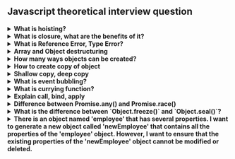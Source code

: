 <h2>Javascript theoretical interview question</h2>

<details>
<summary><b>What is hoisting?</b></summary>

Hoisting is a term used in JavaScript that refers to the default behavior of moving all declarations to the top of the current scope (to the top of the current script or the current function). This means that a variable can be used before it has been declared. However, only declarations are hoisted, not initializations. Variables defined with let and const are hoisted to the top of the block, but not initialized. It is always a good practice to declare all variables at the beginning of every scope to avoid bugs in your program.
```Javascript
console.log(myVar); // Output: undefined
var myVar = 5;
console.log(myVar); // Output: 5
```

```Javascript
var myVar;
console.log(myVar); // Output: undefined
myVar = 5;
console.log(myVar); // Output: 5
```
In the above example, myVar is undefined when it’s logged the first time because only the declaration (var myVar), not the initialization (= 5), is hoisted to the top

And here’s an example of hoisting with a function:
```Javascript
hoistedFunction(); // Output: "This function has been hoisted."

function hoistedFunction() {
  console.log("This function has been hoisted.");
}
```
In the above example, the entire function declaration (including the body) is hoisted, so you can call it before its declaration in the code.

However, it’s important to note that only function declarations are hoisted. Function expressions (including those involving arrow functions) are not:

```js
notHoisted(); // Output: TypeError: notHoisted is not a function

var notHoisted = function() {
  console.log("This function expression will not be hoisted.");
};
```
In this case, because notHoisted is a function expression and not a declaration, it’s not hoisted and you get a TypeError when you try to call it before its declaration. The variable notHoisted is hoisted, but at the point where it’s called, it holds undefined, which is not callable as a function.

</details>

<details>
<summary><b>What is closure, what are the benefits of it?</b></summary>
Explanation 1:

Closure is a concept in JavaScript that allows a function to access variables from an outer function that has already returned. In other words, a closure is created when a function returns another function that has access to the parent function’s variables. 

The benefits of using closures include:

* Encapsulation: Closures allow you to encapsulate variables and functions, which can help you avoid naming collisions and keep your code organized.
* Data privacy: Closures can be used to create private variables and methods that are not accessible from outside the function.
* Function factories: Closures can be used to create functions with different sets of parameters or default values.
* Partial application: Closures can be used to create new functions with some of the arguments of the original function already set.

Here’s an example of how closures can be used to create private variables:
```Javascript
function counter() {
  let count = 0;
  return function() {
    count++;
    console.log(count);
  }
}

const increment = counter();
increment(); // logs 1
increment(); // logs 2
increment(); // logs 3
```

Explanation 2:

A closure in JavaScript is a feature that allows inner functions to access the outer scope of a function. It helps in binding a function to its outer boundary and is created automatically whenever a function is created. A closure is the combination of a function bundled together with references to its surrounding state (the lexical environment). In other words, a closure gives you access to an outer function’s scope from an inner function

Here’s an example of a closure in JavaScript:

```Javascript
function outerFunc() {
  const outerVar = "I'm a variable in the outer function";
  function innerFunc() {
    console.log(outerVar);
  }
  return innerFunc;
}

const closure = outerFunc();
closure(); // "I'm a variable in the outer function"
```
In this code, innerFunc has access to the variables and functions in the scope of outerFunc, even after outerFunc has completed execution.

Closures have several benefits in JavaScript:

1. Encapsulation: By encapsulating data and functionality within a closure, you can create self-contained units of code that are easy to understand and maintain.
```Javascript
function createBook(title, author) {
  let _title = title;
  let _author = author;
  return {
    getTitle: function() {
      return _title;
    },
    getAuthor: function() {
      return _author;
    },
    setTitle: function(newTitle) {
      _title = newTitle;
    },
    setAuthor: function(newAuthor) {
      _author = newAuthor;
    }
  }
}

const book1 = createBook('Clean Code', 'Robert Cecil Martin');
console.log(book1.getTitle()); // 'Clean Code'
console.log(book1.getAuthor()); // 'Robert Cecil Martin'
book1.setTitle('Code Complete');
console.log(book1.getTitle()); // 'Code Complete'
```
2. State Retention: Variables in closures can help you maintain a state that you can use later.
```Javascript
function createCounter() {
  let count = 0;
  return function() {
    count += 1;
    return count;
  }
}

const counter1 = createCounter();
const counter2 = createCounter();

console.log(counter1()); // 1
console.log(counter1()); // 2
console.log(counter2()); // 1
```
3. Currying: Closures allow you to bind some arguments of a function and create a new one.
```Javascript
function createFormatter(prefix) {
  return function(value) {
    return prefix + value;
  }
}

const formatCurrency = createFormatter('$');
const formatPercentage = createFormatter('%');

console.log(formatCurrency(123.45)); // $123.45
console.log(formatPercentage(0.1234)); // %0.1234

const price = 123.45;
console.log(`The price is ${formatCurrency(price)}`); // The price is $123.45

const percentage = 0.1234;
console.log(`The percentage is ${formatPercentage(percentage)}`); // The percentage is %0.1234
```
4. Memoization: Closures can be used to store computation results that can be reused later, improving performance.
```Javascript
function createFibonacciGenerator() {
  const cache = {};

  return function fibonacci(n) {
    if (n in cache) {
      return cache[n];
    } else {
      let a = 0, b = 1, c;
      for (let i = 0; i < n; i++) {
        c = a + b;
        a = b;
        b = c;
      }
      cache[n] = a;
      return a;
    }
  }
}

const fibonacciGenerator = createFibonacciGenerator();
console.log(fibonacciGenerator(10)); // 55
console.log(fibonacciGenerator(10)); // 55
```
5. Asynchronous Programming: Closures are useful in asynchronous programming as they help maintain the state between events.
```Javascript
function getData(url) {
  return new Promise((resolve, reject) => {
    const xhr = new XMLHttpRequest();
    xhr.onreadystatechange = function() {
      if (xhr.readyState === 4 && xhr.status === 200) {
        resolve(JSON.parse(xhr.responseText));
      } else if (xhr.readyState === 4) {
        reject(xhr.status);
      }
    }
    xhr.open('GET', url);
    xhr.send();
  });
}

getData('https://your-domain.com/api/users')
  .then(users => console.log(users))
  .catch(error => console.error(error));
```
6. Event Handling: Closures are useful in event handling as they provide an easy way to pass additional data to an event handler
```Javascript
function createMenu(items) {
  let currentItem = 0;

  return {
    next: function() {
      currentItem = (currentItem + 1) % items.length;
      return items[currentItem];
    },
    prev: function() {
      currentItem = (currentItem - 1 + items.length) % items.length;
      return items[currentItem];
    },
    handleKeydown: function(event) {
      if (event.keyCode === 37) {
        // left arrow key
        console.log(this.prev());
      } else if (event.keyCode === 39) {
        // right arrow key
        console.log(this.next());
      }
    }
  }
}

const menu = createMenu(['Home', 'About', 'Contact']);

document.addEventListener('keydown', menu.handleKeydown.bind(menu));
```
</details>

<details>
<summary>
<b>What is Reference Error, Type Error?</b>
</summary>

**ReferenceError**: In JavaScript, a `ReferenceError` is thrown when a variable that doesn't exist or hasn't yet been initialized in the current scope is referenced. For example:

```js
console.log(nonExistentVariable); // Throws "ReferenceError: nonExistentVariable is not defined"
```

**TypeError**: A `TypeError` is thrown when an operation could not be performed, typically when a value is not of the expected type. This can happen when an operand or argument passed to a function is incompatible with the type expected by that operator or function. For example:

```js
let a = 1;
console.log(a()); // Throws "TypeError: a is not a function"
```

In this example, `a` is a number, but we're trying to call it as if it were a function, which is not allowed, so a TypeError is thrown.
</details>

<details>
<summary>
<b>Array and Object destructuring</b>
</summary>

**Array Destructuring**: Array destructuring in JavaScript allows you to extract multiple items from an array and assign them to individual variables. Here's an example:

```javascript
const colorArr = ["red", "yellow", "blue", "green", "white", "black"];
const [first, second] = colorArr;
console.log(first, second); // Outputs: red, yellow
```

In this example, `first` and `second` are new variables that are assigned the first and second values of the `colorArr` array.

**Object Destructuring**: Object destructuring in JavaScript allows you to extract multiple properties from an object and assign them to individual variables. Here's an example:

```javascript
const obj = { a: 1, b: 2 };
const { a, b } = obj;
console.log(a, b); // Outputs: 1, 2
```

In this example, `a` and `b` are new variables that are assigned the values of the `a` and `b` properties of the `obj` object.

Destructuring is a powerful feature in JavaScript that makes it easier to work with arrays and objects.
</details>

<details>
<summary>
<b>How many ways objects can be created?</b>
</summary>
Here are the four main ways to create objects in JavaScript:

1. **Object Literals**: This is the simplest way to create an object. You define the property and values inside curly braces.

    ```javascript
    let car = {
      name: 'GT',
      maker: 'BMW',
      engine: '1998cc'
    };
    ```

2. **Constructor Function**: This is a way to create multiple objects of the same type. A constructor is a function, and with the help of the `new` keyword, it allows the creation of multiple objects.

    ```javascript
    function Vehicle(name, maker, engine) {
      this.name = name;
      this.maker = maker;
      this.engine = engine;
    }
    let car = new Vehicle('GT', 'BMW', '1998cc');
    ```

3. **Object.create() Method**: The `Object.create()` method creates a new object, using an existing object as the prototype of the newly created object.

    ```javascript
    let car = {
      name: 'GT',
      maker: 'BMW',
      engine: '1998cc'
    };
    let newCar = Object.create(car);
    ```

4. **Class Keyword**: ES6 introduced the `class` keyword to create objects. A class is a type of function, but instead of using the keyword `function`, you use the keyword `class`, and the properties are assigned inside a `constructor()` method.

    ```javascript
    class Vehicle {
      constructor(name, maker, engine) {
        this.name = name;
        this.maker = maker;
        this.engine = engine;
      }
    }
    let car = new Vehicle('GT', 'BMW', '1998cc');
    ```

Each of these methods has its own use cases and can be used depending on the specific requirements of your code.
</details>

<details>
<summary>
<b>How to create copy of object</b>
</summary>
There are several ways to create a copy of an object in JavaScript:

1. **Object.assign()**: This method can be used to copy the values of all enumerable own properties from one or more source objects to a target object.

    ```javascript
    const obj = { a: 1, b: 2 };
    const copy = Object.assign({}, obj);
    console.log(copy); // { a: 1, b: 2 }
    ```

2. **Spread Operator (`...`)**: The spread operator can be used to copy enumerable properties from a provided object onto a new object.

    ```javascript
    const obj = { a: 1, b: 2 };
    const copy = { ...obj };
    console.log(copy); // { a: 1, b: 2 }
    ```

3. **JSON.parse() and JSON.stringify()**: These methods can be used to create a deep copy of an object. However, they should be used with caution because they will not correctly copy object methods and certain other types of values.

    ```javascript
    const obj = { a: 1, b: 2 };
    const copy = JSON.parse(JSON.stringify(obj));
    console.log(copy); // { a: 1, b: 2 }
    ```

Please note that the first two methods create a shallow copy of the object, while the last method creates a deep copy. In a shallow copy, properties that are objects will still reference the same object, while in a deep copy, all properties are duplicated and the copy is completely independent of the original object.
</details>

<details>
<summary>
<b>Shallow copy, deep copy</b>
</summary>
In JavaScript, objects and arrays are copied by reference, not by value. This means that if you make a copy of an object or an array, changes to the original will affect the copy and vice versa. This is essentially a shallow copy.

Here's an example of a shallow copy in JavaScript:

```js
let original = { a: 1, b: 2 };
let copy = original;
copy.a = 5;
console.log(original.a); // Outputs: 5
```

In this example, changing `copy.a` also changes `original.a`, because `copy` and `original` refer to the same underlying object.

To create a deep copy in JavaScript, you can use the `JSON.parse()` and `JSON.stringify()` methods:

```js
let original = { a: 1, b: 2 };
let copy = JSON.parse(JSON.stringify(original));
copy.a = 5;
console.log(original.a); // Outputs: 1
```

In this example, changing `copy.a` does not change `original.a`, because `copy` and `original` are completely separate objects.

However, the `JSON.parse()`/`JSON.stringify()` method only works with JSON-safe objects, so it can't copy functions, dates, or other non-JSON data types. For more complex cases, you might need to use a library like Lodash's `_.cloneDeep()` function.

The structuredClone() method is a built-in JavaScript function that creates a deep clone of a given value using the structured clone algorithm. It’s efficient and works as expected. It also supports circular references. However, it’s a relatively new addition to JavaScript and may not be supported in all environments. Also, it can’t clone functions, methods, or DOM elements, and it doesn’t preserve some types of properties in the clone.

Here’s an example:
```js
// Create an object with a value and a circular reference to itself.
const original = { name: "MDN" };
original.itself = original;

// Clone it
const clone = structuredClone(original);

console.assert(clone !== original); // the objects are not the same (not same identity)
console.assert(clone.name === "MDN"); // they do have the same values
console.assert(clone.itself === clone); // and the circular reference is preserved
```
In this example, structuredClone() creates a deep copy of the original object. The original object has a property name with the value "MDN" and a property itself that references the original object itself. After cloning, the clone object has the same properties and values as the original object, but they are not the same object.
</details>

<details>
<summary>
<b>What is event bubbling?</b>
</summary>

Event bubbling is a concept in JavaScript where an event triggers at the deepest possible element, and triggers on parent elements in nesting order. As a result, an event is first captured and handled by the innermost element and then propagated to outer elements.

Here's a simple example of event bubbling:

```html
<!DOCTYPE html>
<html>
<body>

<div onclick="alert('div event handler')">DIV
  <button onclick="alert('button event handler')">BUTTON</button>
</div>

</body>
</html>
```

In this example, if you click on the "BUTTON", you'll first see an alert with the message "button event handler". After you close that alert, you'll see another alert with the message "div event handler". This is because the click event on the button bubbles up to its parent div element.

However, you can stop event bubbling by using the `stopPropagation()` method of the event object:

```html
<!DOCTYPE html>
<html>
<body>

<div onclick="alert('div event handler')">DIV
  <button onclick="event.stopPropagation(); alert('button event handler')">BUTTON</button>
</div>

</body>
</html>
```

In this second example, if you click on the "BUTTON", you'll only see an alert with the message "button event handler". The div's event handler won't be triggered because `event.stopPropagation()` prevents the event from bubbling up to the parent elements.

</details>

<details>
<summary>
<b>What is currying function?</b>
</summary>
Currying is a technique in functional programming that transforms a function with multiple arguments into a sequence of functions, each with a single argument. This means that if you have a function that takes n arguments, currying would translate this into n functions, each taking one argument.

Here’s an example in JavaScript:
```js
// A function that takes two arguments, a and b, and returns their sum.
function add(a, b) {
  return a + b;
}
add(3, 4); // returns 7

// Now we curry this function:
function add(a) {
  return function(b) {
    return a + b;
  }
}
add(3)(4); // returns 7
```

In the curried version, the function add takes one argument, a, and returns a function that takes another argument, b. That function then returns their sum.

Currying is useful for creating higher-order functions, reducing errors by dividing a function into smaller functions, building modular and reusable code, avoiding passing the same variable multiple times, and making the code more readable.
</details>

<details>
<summary>
<b>Explain call, bind, apply</b>
</summary>

`call`, `apply`, and `bind` are all methods in JavaScript that can be used to change the context (`this`) of a function.

1. **call()**: The `call()` method calls a function with a given `this` value and arguments provided individually.

```js
function greet() {
  console.log(`Hello, my name is ${this.name}`);
}

let obj = {name: 'John Doe'};

greet.call(obj);  // Output: Hello, my name is John Doe
```

2. **apply()**: The `apply()` method calls a function with a given `this` value and arguments provided as an array (or an array-like object).

```js
function greet(greeting, lang) {
  console.log(`${greeting}, my name is ${this.name} and I speak ${lang}`);
}

let obj = {name: 'John Doe'};

greet.apply(obj, ['Hello', 'English']);  // Output: Hello, my name is John Doe and I speak English
```

3. **bind()**: The `bind()` method creates a new function that, when called, has its `this` keyword set to the provided value, with a given sequence of arguments preceding any provided when the new function is called.

```javascript
function greet() {
  console.log(`Hello, my name is ${this.name}`);
}

let obj = {name: 'John Doe'};

let boundGreet = greet.bind(obj);

boundGreet();  // Output: Hello, my name is John Doe
```

In summary, use `call()` or `apply()` when you want to invoke the function immediately with a modified context. Use `bind()` when you want to create a new function that can be executed later with a certain context.
</details>

<details>
<summary>
<b>Difference between Promise.any() and Promise.race()</b>
</summary>
Promise.any(iterable): This method takes an iterable of Promise objects and returns a promise that fulfills as soon as one of the promises in the iterable fulfills. If all of the given promises are rejected, then the returned promise is rejected with an AggregateError.

Promise.race(iterable): This method also takes an iterable of Promise objects, but it returns a promise that settles (either fulfills or rejects) as soon as one of the promises in the iterable settles

```js
let promise1 = new Promise((resolve, reject) => setTimeout(reject, 100, 'promise1'));
let promise2 = new Promise((resolve, reject) => setTimeout(resolve, 200, 'promise2'));
let promises = [promise1, promise2];

Promise.any(promises).then(console.log).catch(console.error); // Output: promise2
Promise.race(promises).then(console.log).catch(console.error); // Output: Uncaught (in promise) promise1
```
This demonstrates the key difference between Promise.any and Promise.race. Promise.any is only interested in fulfilled promises and ignores rejections if there is at least one fulfilled promise, while Promise.race settles as soon as any promise settles, regardless of whether it’s a fulfillment or rejection
</details>

<details>
<summary>
<b>What is the difference between `Object.freeze()` and `Object.seal()`?</b>
</summary>

`Object.freeze()` and `Object.seal()` are both used to create non-extensible objects in JavaScript, but they behave differently:

- **Object.freeze()**: This method makes an object completely immutable. It prevents you from adding new properties, removing existing properties, and modifying the values of existing properties. It also prevents changes to the object's prototype. If you try to modify the object in any way, it will be ignored without any error being thrown.

- **Object.seal()**: This method allows modifications to the values of existing properties, but it prevents adding or deleting properties. It makes every existing property non-configurable, meaning they cannot be converted from 'data descriptors' to 'accessor descriptors' (and vice versa), and no attribute of accessor descriptors can be modified at all. However, data descriptors can change their writable attribute, and their value attribute if writable is true. If you try to add or delete properties, it will be ignored without any error being thrown.

Here's a summary:

| Method | Adding Properties | Removing Properties | Modifying Existing Properties | Modifying Object's Prototype |
| --- | --- | --- | --- | --- |
| Object.freeze() | ❌ | ❌ | ❌ | ❌ |
| Object.seal() | ❌ | ❌ | ✅ | ✅ |

Please note that both `Object.freeze()` and `Object.seal()` are shallow, meaning property values that are objects can still be modified unless those objects are also frozen or sealed.

```js
let obj = { a: 1, b: 2 };

// Using Object.freeze()
let frozenObj = Object.freeze(Object.assign({}, obj));
frozenObj.a = 3; // This will not change the a property
console.log(frozenObj.a); // Outputs: 1

// Using Object.seal()
let sealedObj = Object.seal(Object.assign({}, obj));
sealedObj.a = 3; // This will change the a property
console.log(sealedObj.a); // Outputs: 3
```
In this example, frozenObj is a frozen object, which means its properties cannot be added, deleted, or changed. Any attempts to do so will be ignored without any error being thrown. sealedObj is a sealed object, which means its existing properties cannot be deleted, but they can be changed. Any attempts to delete properties will be ignored without any error being thrown.
</details>


<details>
<summary>
<b>There is an object named 'employee' that has several properties. I want to generate a new object called 'newEmployee' that contains all the properties of the 'employee' object. However, I want to ensure that the existing properties of the 'newEmployee' object cannot be modified or deleted.</b>
</summary>
If you want to create a new object that includes all properties of the existing object and prevents modification and deletion of these properties, but allows addition of new properties, you can use Object.seal().
Here’s an example:

```js
let employee = {
  name: 'John Doe',
  role: 'Software Engineer',
  age: 30
};

let newEmployee = Object.assign({}, employee); // This creates a copy of the employee object
Object.seal(newEmployee); // This prevents modification and deletion of existing properties

newEmployee.name = 'Jane Doe'; // This will not change the name property
delete newEmployee.role; // This will not delete the role property
newEmployee.department = 'Engineering'; // This will add a new property

console.log(newEmployee); // Outputs: { name: 'John Doe', role: 'Software Engineer', age: 30, department: 'Engineering' }
```
In this example, newEmployee is a sealed object, which means its existing properties cannot be deleted or changed, but new properties can be added. Any attempts to delete or change existing properties will be ignored without any error being thrown. However, new properties can be added to the object. Please note that Object.seal() is shallow, meaning property values that are objects can still be modified unless those objects are also sealed. If you need to deep seal an object (prevent modification of all nested objects), you’ll need to write a function that recursively seals each property that is an object.
</details>